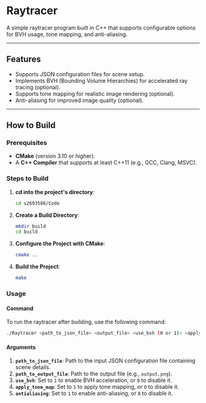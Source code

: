 # Raytracer

A simple raytracer program built in C++ that supports configurable options for BVH usage, tone mapping, and anti-aliasing.

---

## Features

- Supports JSON configuration files for scene setup.
- Implements BVH (Bounding Volume Hierarchies) for accelerated ray tracing (optional).
- Supports tone mapping for realistic image rendering (optional).
- Anti-aliasing for improved image quality (optional).

---

## How to Build

### Prerequisites

- **CMake** (version 3.10 or higher).
- A **C++ Compiler** that supports at least C++11 (e.g., GCC, Clang, MSVC).

### Steps to Build

1. **cd into the project's directory**:

   ```bash
   cd s2693586/Code
   ```

2. **Create a Build Directory**:

   ```bash
   mkdir build
   cd build
   ```
3. **Configure the Project with CMake**:
   
   ```bash
   cmake ..
   ```
4. **Build the Project**:
   ```bash
   make
   ```
### Usage

#### Command

To run the raytracer after building, use the following command:
```bash
./Raytracer <path_to_json_file> <output_file> <use_bvh (0 or 1)> <apply_tone_map (0 or 1)> <antialiasing (0 or 1)>
```

#### Arguments
1. **`path_to_json_file`**: Path to the input JSON configuration file containing scene details.
2. **`path_to_output_file`**: Path to the output file (e.g., `output.png`).
3. **`use_bvh`**: Set to `1` to enable BVH acceleration, or `0` to disable it.
4. **`apply_tone_map`**: Set to `1` to apply tone mapping, or `0` to disable it.
5. **`antialiasing`**: Set to `1` to enable anti-aliasing, or `0` to disable it.
